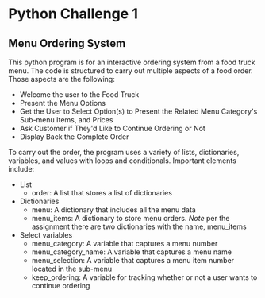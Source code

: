 # Python Challenge 1

## Menu Ordering System

This python program is for an interactive ordering system from a food truck menu. The code is structured to carry out multiple aspects of a food order. Those aspects are the following:

* Welcome the user to the Food Truck
* Present the Menu Options
* Get the User to Select Option(s) to Present the Related Menu Category's Sub-menu Items, and Prices
* Ask Customer if They'd Like to Continue Ordering or Not
* Display Back the Complete Order

To carry out the order, the program uses a variety of lists, dictionaries, variables, and values with loops and conditionals. Important elements include:

* List
  * order: A list that stores a list of dictionaries
* Dictionaries
  * menu: A dictionary that includes all the menu data
  * menu_items: A dictionary to store menu orders. *Note* per the assignment there are two dictionaries with the name, menu_items
* Select variables
  * menu_category: A variable that captures a menu number
  * menu_category_name: A variable that captures a menu name
  * menu_selection: A variable that captures a menu item number located in the sub-menu
  * keep_ordering: A variable for tracking whether or not a user wants to continue ordering
